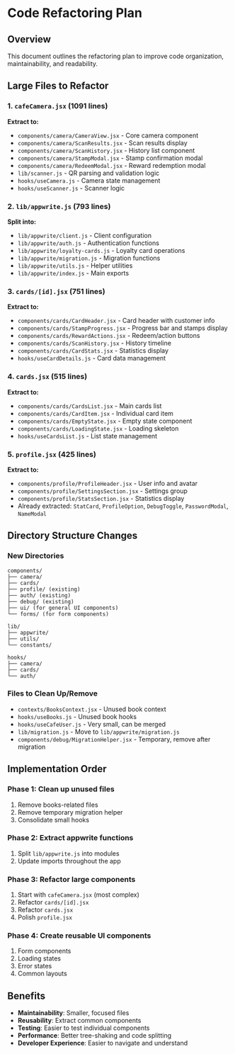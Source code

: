 # Code Refactoring Plan

## Overview

This document outlines the refactoring plan to improve code organization, maintainability, and readability.

## Large Files to Refactor

### 1. `cafeCamera.jsx` (1091 lines)

**Extract to:**

- `components/camera/CameraView.jsx` - Core camera component
- `components/camera/ScanResults.jsx` - Scan results display
- `components/camera/ScanHistory.jsx` - History list component
- `components/camera/StampModal.jsx` - Stamp confirmation modal
- `components/camera/RedeemModal.jsx` - Reward redemption modal
- `lib/scanner.js` - QR parsing and validation logic
- `hooks/useCamera.js` - Camera state management
- `hooks/useScanner.js` - Scanner logic

### 2. `lib/appwrite.js` (793 lines)

**Split into:**

- `lib/appwrite/client.js` - Client configuration
- `lib/appwrite/auth.js` - Authentication functions
- `lib/appwrite/loyalty-cards.js` - Loyalty card operations
- `lib/appwrite/migration.js` - Migration functions
- `lib/appwrite/utils.js` - Helper utilities
- `lib/appwrite/index.js` - Main exports

### 3. `cards/[id].jsx` (751 lines)

**Extract to:**

- `components/cards/CardHeader.jsx` - Card header with customer info
- `components/cards/StampProgress.jsx` - Progress bar and stamps display
- `components/cards/RewardActions.jsx` - Redeem/action buttons
- `components/cards/ScanHistory.jsx` - History timeline
- `components/cards/CardStats.jsx` - Statistics display
- `hooks/useCardDetails.js` - Card data management

### 4. `cards.jsx` (515 lines)

**Extract to:**

- `components/cards/CardsList.jsx` - Main cards list
- `components/cards/CardItem.jsx` - Individual card item
- `components/cards/EmptyState.jsx` - Empty state component
- `components/cards/LoadingState.jsx` - Loading skeleton
- `hooks/useCardsList.js` - List state management

### 5. `profile.jsx` (425 lines)

**Extract to:**

- `components/profile/ProfileHeader.jsx` - User info and avatar
- `components/profile/SettingsSection.jsx` - Settings group
- `components/profile/StatsSection.jsx` - Statistics display
- Already extracted: `StatCard`, `ProfileOption`, `DebugToggle`, `PasswordModal`, `NameModal`

## Directory Structure Changes

### New Directories

```
components/
├── camera/
├── cards/
├── profile/ (existing)
├── auth/ (existing)
├── debug/ (existing)
├── ui/ (for general UI components)
└── forms/ (for form components)

lib/
├── appwrite/
├── utils/
└── constants/

hooks/
├── camera/
├── cards/
└── auth/
```

### Files to Clean Up/Remove

- `contexts/BooksContext.jsx` - Unused book context
- `hooks/useBooks.js` - Unused book hooks
- `hooks/useCafeUser.js` - Very small, can be merged
- `lib/migration.js` - Move to `lib/appwrite/migration.js`
- `components/debug/MigrationHelper.jsx` - Temporary, remove after migration

## Implementation Order

### Phase 1: Clean up unused files

1. Remove books-related files
2. Remove temporary migration helper
3. Consolidate small hooks

### Phase 2: Extract appwrite functions

1. Split `lib/appwrite.js` into modules
2. Update imports throughout the app

### Phase 3: Refactor large components

1. Start with `cafeCamera.jsx` (most complex)
2. Refactor `cards/[id].jsx`
3. Refactor `cards.jsx`
4. Polish `profile.jsx`

### Phase 4: Create reusable UI components

1. Form components
2. Loading states
3. Error states
4. Common layouts

## Benefits

- **Maintainability**: Smaller, focused files
- **Reusability**: Extract common components
- **Testing**: Easier to test individual components
- **Performance**: Better tree-shaking and code splitting
- **Developer Experience**: Easier to navigate and understand
